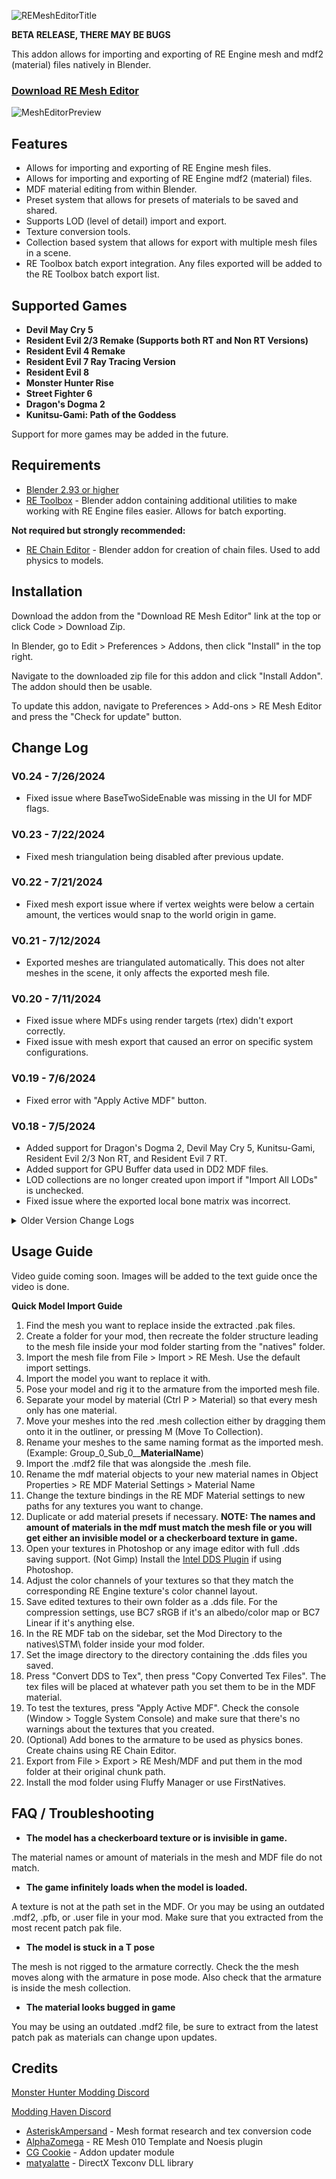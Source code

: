 ![REMeshEditorTitle](https://github.com/NSACloud/RE-Mesh-Editor/assets/46909075/156d0b53-ff4f-43db-9a3d-9e0cbd71326e)

**BETA RELEASE, THERE MAY BE BUGS**

This addon allows for importing and exporting of RE Engine mesh and mdf2 (material) files natively in Blender.
### [Download RE Mesh Editor](https://github.com/NSACloud/RE-Mesh-Editor/archive/refs/heads/main.zip)

![MeshEditorPreview](https://github.com/NSACloud/RE-Mesh-Editor/assets/46909075/e488c6d5-6e15-4dff-9ae2-815d0a1bb142)

## Features
 - Allows for importing and exporting of RE Engine mesh files.
 - Allows for importing and exporting of RE Engine mdf2 (material) files.
 - MDF material editing from within Blender.
 - Preset system that allows for presets of materials to be saved and shared.
 - Supports LOD (level of detail) import and export.
 - Texture conversion tools.
 - Collection based system that allows for export with multiple mesh files in a scene.
 - RE Toolbox batch export integration. Any files exported will be added to the RE Toolbox batch export list.
   
 ## Supported Games
 - **Devil May Cry 5**
 - **Resident Evil 2/3 Remake (Supports both RT and Non RT Versions)**
 - **Resident Evil 4 Remake**
 - **Resident Evil 7 Ray Tracing Version**
 - **Resident Evil 8**
 - **Monster Hunter Rise**
 - **Street Fighter 6**
 - **Dragon's Dogma 2**
 - **Kunitsu-Gami: Path of the Goddess**
 
Support for more games may be added in the future.

## Requirements
* [Blender 2.93 or higher](https://www.blender.org/download/)
* [RE Toolbox](https://github.com/NSACloud/RE-Toolbox) - Blender addon containing additional utilities to make working with RE Engine files easier. Allows for batch exporting.
  
**Not required but strongly recommended:**
* [RE Chain Editor](https://github.com/NSACloud/RE-Chain-Editor) - Blender addon for creation of chain files. Used to add physics to models.

## Installation
Download the addon from the "Download RE Mesh Editor" link at the top or click Code > Download Zip.

In Blender, go to Edit > Preferences > Addons, then click "Install" in the top right.

Navigate to the downloaded zip file for this addon and click "Install Addon". The addon should then be usable.

To update this addon, navigate to Preferences > Add-ons > RE Mesh Editor and press the "Check for update" button.

## Change Log

### V0.24 - 7/26/2024
* Fixed issue where BaseTwoSideEnable was missing in the UI for MDF flags.

### V0.23 - 7/22/2024
* Fixed mesh triangulation being disabled after previous update.

### V0.22 - 7/21/2024
* Fixed mesh export issue where if vertex weights were below a certain amount, the vertices would snap to the world origin in game.

### V0.21 - 7/12/2024
* Exported meshes are triangulated automatically. This does not alter meshes in the scene, it only affects the exported mesh file.

### V0.20 - 7/11/2024
* Fixed issue where MDFs using render targets (rtex) didn't export correctly.
* Fixed issue with mesh export that caused an error on specific system configurations. 

### V0.19 - 7/6/2024
* Fixed error with "Apply Active MDF" button.

### V0.18 - 7/5/2024
* Added support for Dragon's Dogma 2, Devil May Cry 5, Kunitsu-Gami, Resident Evil 2/3 Non RT, and Resident Evil 7 RT.
* Added support for GPU Buffer data used in DD2 MDF files.
* LOD collections are no longer created upon import if "Import All LODs" is unchecked.
* Fixed issue where the exported local bone matrix was incorrect.

<details>
  <summary>Older Version Change Logs</summary>

### V0.17 - 6/16/2024
* Fixed issue where the preserve bone matrices export option didn't work. 

### V0.16 - 6/14/2024
* Fixed issue where low influence weights would be weighted incorrectly upon export.
* Fixed issue where some single weight meshes wouldn't import with weights

### V0.15 - 6/5/2024
* Fixed issue where exported mesh weights would be incorrect due to rounding issues.

### V0.14 - 5/28/2024
* Fixed issue with importing armatures from mesh files exported with Noesis.

### V0.13 - 5/27/2024
* Bone length of imported armatures is now determined by the area of bone weights. This makes areas with closely grouped bones such as faces look less cluttered. This is purely visual and does not affect export.
* Fixed issue where MDF exporting didn't work correctly for Street Fighter 6.
* Fixed issue where exporting an MDF for SF6 didn't check for material mismatches with the mesh.
* Added MMTRS data importing for MDF files. This is only used with SF6.
* Added more unknown values to the flags section of the MDF material flags.
* Fixed issue where texture files in the addon folder will be backed up when the addon is updated.

### V0.12 - 5/21/2024

* Fixed issue with importing SF6 meshes from the latest update.

### V0.11 - 5/20/2024

* Auto Solve Repeated UVs and Split Sharp Edges no longer modifies the meshes in the scene. The changes will only be applied on the exported mesh.
* Split Sharp Edges export option now requires RE Toolbox.
* Fixed issue where merging armatures didn't work correctly.
* Fixed issue where exporting an MDF with more than one mesh collection in a scene could cause warnings about mismatched materials.
* Fixed issue causing some meshes in RE3 to not be importable.


## V0.10 - 5/4/2024

* Fixed issue where exported tangents were incorrect.
* Fixed issue where an error message didn't show for having no meshes in the exported collection.

### V0.9 - 5/3/2024

* Fixed error that could occur when loose geometry was present when exporting.
* Rotation is now applied on imported objects when Y to Z up is enabled (Rotation is now (0,0,0) instead of (0,90,0). Previously imported meshes will still work correctly on export.
* Textures will no longer be repeatedly try to be loaded if an error occurs during attempting to import them.

### V0.8 - 4/29/2024

* Fixed issue causing UV2 to not export correctly.
* Fixed issue where split normals didn't export correctly.
* Fixed issue where a new collection would not be created when importing a mesh with the same name as an existing mesh.
* Fixed issue where a mesh collection would be assigned in the mesh export options even if it didn't exist.
* Replaced "Add Edge Split Modifier" with "Split Sharp Edges" in the mesh export options. Now disabled by default.
* Added tool tips to the chunk path buttons in the addon preferences.

NOTE: RE Toolbox has also been updated. Be sure to update it as well as it contains important fixes to "Solve Repeated UVs".

### V0.7 - 4/28/2024

* Fixed issue where group IDs would be lost upon export if "Import All LODs" was disabled.

### V0.6 - 4/28/2024

* Beta initial release.

 </details>

## Usage Guide

Video guide coming soon. Images will be added to the text guide once the video is done.

**Quick Model Import Guide**

1. Find the mesh you want to replace inside the extracted .pak files.
2. Create a folder for your mod, then recreate the folder structure leading to the mesh file inside your mod folder starting from the "natives" folder.
3. Import the mesh file from File > Import > RE Mesh. Use the default import settings.
4. Import the model you want to replace it with.
5. Pose your model and rig it to the armature from the imported mesh file.
6. Separate your model by material (Ctrl P > Material) so that every mesh only has one material.
7. Move your meshes into the red .mesh collection either by dragging them onto it in the outliner, or pressing M (Move To Collection).
8. Rename your meshes to the same naming format as the imported mesh. (Example: Group_0_Sub_0__**MaterialName**)
9. Import the .mdf2 file that was alongside the .mesh file.
10. Rename the mdf material objects to your new material names in Object Properties > RE MDF Material Settings > Material Name
11. Change the texture bindings in the RE MDF Material settings to new paths for any textures you want to change.
12. Duplicate or add material presets if necessary. **NOTE: The names and amount of materials in the mdf must match the mesh file or you will get either an invisible model or a checkerboard texture in game.**
13. Open your textures in Photoshop or any image editor with full .dds saving support. (Not Gimp) Install the [Intel DDS Plugin](https://www.intel.com/content/www/us/en/developer/articles/tool/intel-texture-works-plugin.html) if using Photoshop.
14. Adjust the color channels of your textures so that they match the corresponding RE Engine texture's color channel layout.
15. Save edited textures to their own folder as a .dds file. For the compression settings, use BC7 sRGB if it's an albedo/color map or BC7 Linear if it's anything else.
16. In the RE MDF tab on the sidebar, set the Mod Directory to the natives\STM\ folder inside your mod folder.
17. Set the image directory to the directory containing the .dds files you saved.
18. Press "Convert DDS to Tex", then press "Copy Converted Tex Files". The tex files will be placed at whatever path you set them to be in the MDF material.
19. To test the textures, press "Apply Active MDF". Check the console (Window > Toggle System Console) and make sure that there's no warnings about the textures that you created.
20. (Optional) Add bones to the armature to be used as physics bones. Create chains using RE Chain Editor.
21. Export from File > Export > RE Mesh/MDF and put them in the mod folder at their original chunk path.
22. Install the mod folder using Fluffy Manager or use FirstNatives.
## FAQ / Troubleshooting
* **The model has a checkerboard texture or is invisible in game.**

The material names or amount of materials in the mesh and MDF file do not match.
* **The game infinitely loads when the model is loaded.**
  
A texture is not at the path set in the MDF. Or you may be using an outdated .mdf2, .pfb, or .user file in your mod. Make sure that you extracted from the most recent patch pak file.
* **The model is stuck in a T pose**
  
The mesh is not rigged to the armature correctly. Check the the mesh moves along with the armature in pose mode. Also check that the armature is inside the mesh collection.
* **The material looks bugged in game**
  
You may be using an outdated .mdf2 file, be sure to extract from the latest patch pak as materials can change upon updates.

## Credits
[Monster Hunter Modding Discord](https://discord.gg/gJwMdhK)

[Modding Haven Discord](https://discord.gg/modding-haven-718224210270617702)
- [AsteriskAmpersand](https://github.com/AsteriskAmpersand) - Mesh format research and tex conversion code
- [AlphaZomega](https://github.com/alphazolam/) - RE Mesh 010 Template and Noesis plugin
- [CG Cookie](https://github.com/CGCookie) - Addon updater module
- [matyalatte](https://github.com/matyalatte/Texconv-Custom-DLL) - DirectX Texconv DLL library
